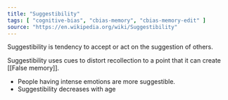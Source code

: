 ```yaml
---
title: "Suggestibility"
tags: [ "cognitive-bias", "cbias-memory", "cbias-memory-edit" ]
source: "https://en.wikipedia.org/wiki/Suggestibility"
---
```


Suggestibility is tendency to accept or act on the suggestion of others. 

Suggestibility uses cues to distort recollection to a point that it can create [[False memory]].

- People having intense emotions are more suggestible. 
- Suggestibility decreases with age
